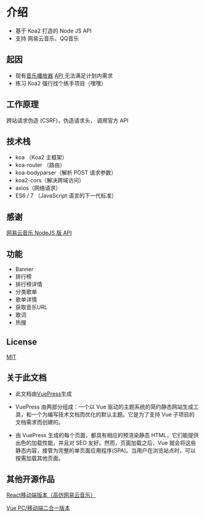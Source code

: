 # 介绍

* 基于 Koa2 打造的 Node JS API
* 支持 网易云音乐、QQ音乐

## 起因

* 现有[音乐播放器](https://github.com/maomao1996/Vue-mmPlayer)  [ API ](https://binaryify.github.io/NeteaseCloudMusicApi) 无法满足计划内需求
* 练习 Koa2 强行找个练手项目（嘿嘿）

## 工作原理

跨站请求伪造 (CSRF)，伪造请求头， 调用官方 API

## 技术栈

* koa （Koa2 主框架）
* koa-router （路由）
* koa-bodyparser（解析 POST 请求参数）
* koa2-cors（解决跨域访问）
* axios（网络请求）
* ES6 / 7 （JavaScript 语言的下一代标准）

## 感谢

[网易云音乐 NodeJS 版 API](https://binaryify.github.io/NeteaseCloudMusicApi)

## 功能

* Banner
* 排行榜
* 排行榜详情
* 分类歌单
* 歌单详情
* 获取音乐URL
* 歌词
* 热搜


## License

[MIT](https://github.com/maomao1996/mmNodeApi/blob/master/LICENSE)

## 关于此文档

* 此文档由[VuePress](http://caibaojian.com/vuepress/)生成

* VuePress 由两部分组成：一个以 Vue 驱动的主题系统的简约静态网站生成工具，和一个为编写技术文档而优化的默认主题。它是为了支持 Vue 子项目的文档需求而创建的。

* 由 VuePress 生成的每个页面，都具有相应的预渲染静态 HTML，它们能提供出色的加载性能，并且对 SEO 友好。然而，页面加载之后，Vue 就会将这些静态内容，接管为完整的单页面应用程序(SPA)。当用户在浏览站点时，可以按需加载其他页面。

## 其他开源作品

[React移动端版本（高仿网易云音乐）](https://github.com/maomao1996/react-music)

[Vue PC/移动端二合一版本](https://github.com/maomao1996/Vue-mmPlayer)

